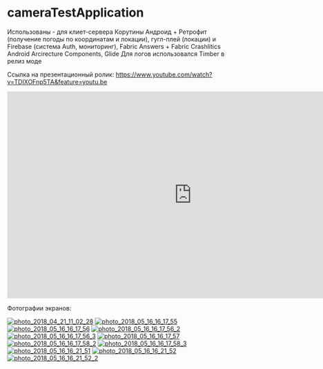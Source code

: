 # cameraTestApplication


Использованы - для клиет-сервера Корутины Андроид + Ретрофит (получение погоды по координатам и локации),
гугл-плей (локации) и Firebase (система Auth, мониторинг), Fabric Answers + Fabric Crashlitics
Android Arcirecture Components, Glide
Для логов использовался Timber в релиз моде




Ссылка на презентационный ролик:
https://www.youtube.com/watch?v=TDIXOFnp5TA&feature=youtu.be

<iframe width="854" height="480" src="https://www.youtube.com/embed/TDIXOFnp5TA" frameborder="0" allow="autoplay; encrypted-media" allowfullscreen></iframe>


Фотографии экранов:

<a href="https://ibb.co/kCgNiy"><img src="https://preview.ibb.co/dbRYqd/photo_2018_04_21_11_02_28.jpg" alt="photo_2018_04_21_11_02_28" border="0"></a>
<a href="https://ibb.co/iEPKVd"><img src="https://preview.ibb.co/dqLtqd/photo_2018_05_16_16_17_55.jpg" alt="photo_2018_05_16_16_17_55" border="0"></a>
<a href="https://ibb.co/nHTeVd"><img src="https://preview.ibb.co/bySv3y/photo_2018_05_16_16_17_56.jpg" alt="photo_2018_05_16_16_17_56" border="0"></a>
<a href="https://ibb.co/mmdPwJ"><img src="https://preview.ibb.co/g8sjwJ/photo_2018_05_16_16_17_56_2.jpg" alt="photo_2018_05_16_16_17_56_2" border="0"></a>
<a href="https://ibb.co/jrWBbJ"><img src="https://preview.ibb.co/dSSjwJ/photo_2018_05_16_16_17_56_3.jpg" alt="photo_2018_05_16_16_17_56_3" border="0"></a>
<a href="https://ibb.co/dxMBbJ"><img src="https://preview.ibb.co/jWsHGJ/photo_2018_05_16_16_17_57.jpg" alt="photo_2018_05_16_16_17_57" border="0"></a>
<a href="https://ibb.co/i7mzVd"><img src="https://preview.ibb.co/hxKKVd/photo_2018_05_16_16_17_58_2.jpg" alt="photo_2018_05_16_16_17_58_2" border="0"></a>
<a href="https://ibb.co/dVmcGJ"><img src="https://preview.ibb.co/diTrbJ/photo_2018_05_16_16_17_58_3.jpg" alt="photo_2018_05_16_16_17_58_3" border="0"></a>
<a href="https://ibb.co/kLFF3y"><img src="https://preview.ibb.co/ntroOy/photo_2018_05_16_16_21_51.jpg" alt="photo_2018_05_16_16_21_51" border="0"></a>
<a href="https://ibb.co/fyiPwJ"><img src="https://preview.ibb.co/mWEWbJ/photo_2018_05_16_16_21_52.jpg" alt="photo_2018_05_16_16_21_52" border="0"></a>
<a href="https://ibb.co/dRu8Oy"><img src="https://preview.ibb.co/egL4wJ/photo_2018_05_16_16_21_52_2.jpg" alt="photo_2018_05_16_16_21_52_2" border="0"></a>
